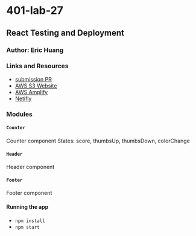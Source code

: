 # 401-lab-27

## React Testing and Deployment

### Author: Eric Huang

### Links and Resources
- [submission PR](https://github.com/erichuang-401-advanced-javascript/401-lab-27/pull/1)
- [AWS S3 Website](http://the-panic-bucket.s3-website-us-west-2.amazonaws.com/)
- [AWS Amplify](https://www.google.com/search?q=sad+puppy&oq=sad+pup&aqs=chrome.0.0l2j69i57j0l3.2841j1j4&sourceid=chrome&ie=UTF-8)
- [Netifly](https://loving-lewin-6cf3e9.netlify.com)

### Modules
#### `Counter`
Counter component
States: score, thumbsUp, thumbsDown, colorChange
#### `Header`
Header component
#### `Footer`
Footer component

#### Running the app
* `npm install`
* `npm start`
